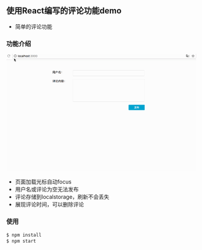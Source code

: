 ## 使用React编写的评论功能demo
- 简单的评论功能


### 功能介绍
![image](https://github.com/ASkyBig/react-comment-demo/blob/master/commentblog.gif)
- 页面加载光标自动focus
- 用户名或评论为空无法发布
- 评论存储到localstorage，刷新不会丢失
- 展现评论时间，可以删除评论

### 使用

```
$ npm install
$ npm start
```
